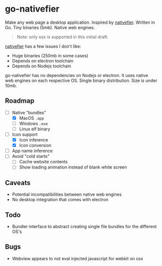 # go-nativefier

Make any web page a desktop application. Inspired by [nativefier](https://github.com/jiahaog/nativefier). Written in Go. Tiny binaries (5mb). Native web engines.

> Note: only osx is supported in this initial draft.

[nativefier](https://github.com/jiahaog/nativefier) has a few issues I don't like:

* Huge binaries (250mb in some cases)
* Depends on electron toolchain
* Depends on Nodejs toolchain

go-nativefier has no dependencies on Nodejs or electron. It uses native web engines on each respective OS. Single binary distribution. Size is under 10mb.

## Roadmap

- [ ] Native "bundles"  
  - [x] MacOS `.app`  
  - [ ] Windows `.exe`  
  - [ ] Linux elf binary  
- [ ] Icon support  
  - [x] Icon inference  
  - [x] Icon conversion  
- [ ] App name inference  
- [ ] Avoid "cold starts"  
  - [ ] Cache website contents  
  - [ ] Show loading animation instead of blank white screen  

## Caveats

* Potential incompatibilities between native web engines
* No desktop integration that comes with electron

## Todo

* Bundler interface to abstract creating single file bundles for the different OS's

## Bugs

* Webview appears to not eval injected javascript for webkit on osx